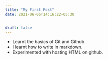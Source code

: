 ```yaml
---
title: "My First Post"
date: 2021-06-05T14:16:22+05:30


draft: false
---
```

- Learnt the basics of Git and Github. 
- I learnt how to write in markdown.
- Experimented with hosting HTML on github.